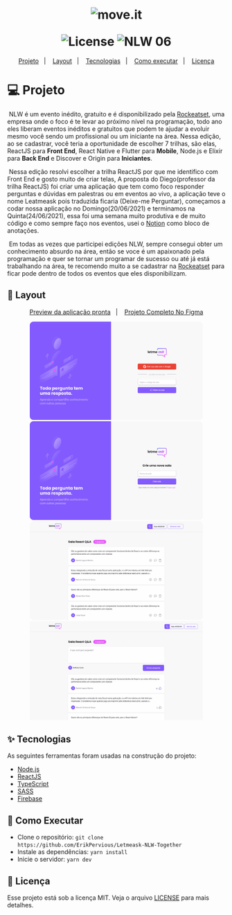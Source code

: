 <h1 align="center">
  <img alt="move.it" title="move.it" src="https://user-images.githubusercontent.com/51729214/123440460-30368200-d5a9-11eb-9c7c-a0061e4a9d3f.png" />
  <p></p>
  <img alt="License" src="https://img.shields.io/static/v1?label=license&message=MIT&color=8257E5&labelColor=000000">
  <img src="https://img.shields.io/static/v1?label=NLW&message=06&color=8257E5&labelColor=000000" alt="NLW 06" />
</h1>

<p align="center">
  <a href="#title">Projeto</a>&nbsp;&nbsp;&nbsp;|&nbsp;&nbsp;&nbsp; 
  <a href="#preview">Layout</a>&nbsp;&nbsp;&nbsp;|&nbsp;&nbsp;&nbsp;
  <a href="#technologies">Tecnologias</a>&nbsp;&nbsp;&nbsp;|&nbsp;&nbsp;&nbsp; 
  <a href="#for-execute">Como executar</a>&nbsp;&nbsp;&nbsp;|&nbsp;&nbsp;&nbsp;
  <a href="#license">Licença</a>
</p>

<h1 id="title">💻 Projeto</h1>

<p>&nbsp;NLW é um evento inédito, gratuito e é disponibilizado pela <a href="https://rocketseat.com.br/">Rockeatset</a>, uma empresa onde o foco é te levar ao próximo nível na programação, todo ano eles liberam eventos inéditos e gratuitos que podem te ajudar a evoluir mesmo você sendo um profissional ou um iniciante na área. Nessa edição, ao se cadastrar, você teria a oportunidade de escolher 7 trilhas, são elas, ReactJS para <b>Front End</b>, React Native e Flutter para <b>Mobile</b>, Node.js e Elixir para <b>Back End</b> e Discover e Origin para <b>Iniciantes</b>.</p>

<p>&nbsp;Nessa edição resolvi escolher a trilha ReactJS por que me identifico com Front End e gosto muito de criar telas, A proposta do Diego(professor da trilha ReactJS) foi criar uma aplicação que tem como foco responder perguntas e dúvidas em palestras ou em eventos ao vivo, a aplicação teve o nome Leatmeask pois traduzida ficaria (Deixe-me Perguntar), começamos a codar nossa aplicação no Domingo(20/06/2021) e terminamos na Quinta(24/06/2021), essa foi uma semana muito produtiva e de muito código e como sempre faço nos eventos, usei o <a href="https://notion.so">Notion</a> como bloco de anotações.</p>

<p>&nbsp;Em todas as vezes que participei edições NLW, sempre consegui obter um conhecimento absurdo na área, então se voce é um apaixonado pela programação e quer se tornar um programar de sucesso ou até já está trabalhando na área, te recomendo muito a se cadastrar na <a href="https://rocketseat.com.br/">Rockeatset</a> para ficar pode dentro de todos os eventos que eles disponibilizam.</p>

<h2 id="preview">🔖 Layout</h2>

<div align="center">
  <a href="https://letmeask-4b126.web.app/">Preview da aplicação pronta</a>&nbsp;&nbsp;&nbsp;|&nbsp;&nbsp;&nbsp;
  <a href="https://www.figma.com/file/1Z8COHzPi2FwWAwBbVnjsH/Letmeask?node-id=45%3A3279">Projeto Completo No Figma</a>
  <p> </p>
</div>

<div align="center">
  <img alt="Signin" title="#Signin" src="./github/signIn.png" width="400" />
  <img alt="NewRoom" title="#NewRoom" src="./github/newRoom.png" width="400" />
</div>
<div align="center">
  <img alt="Questions" title="#Questions" src="./github/questions.png" width="400" />
  <img alt="QuestionsRoom" title="#deleteQuestions" src="./github/questionsRoom.png" width="400" />
</div>

<h2 id="technologies">✨ Tecnologias</h2>

As seguintes ferramentas foram usadas na construção do projeto:

- [Node.js](https://nodejs.org/en/)
- [ReactJS](https://pt-br.reactjs.org/)
- [TypeScript](https://blog.rocketseat.com.br/typescript-vantagens-mitos-conceitos/)
- [SASS](https://sass-lang.com/)
- [Firebase](https://firebase.google.com/)

<h2 id="for-execute">🚀 Como Executar</h2>

- Clone o repositório: `git clone https://github.com/ErikPervious/Letmeask-NLW-Together`
- Instale as dependências: `yarn install` 
- Inicie o servidor: `yarn dev`

<h2 id="license">📄 Licença</h2>

Esse projeto está sob a licença MIT. Veja o arquivo [LICENSE](LICENSE.md) para mais detalhes.
